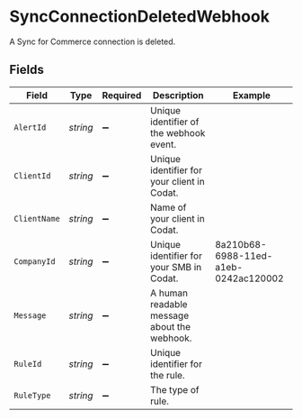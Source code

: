 # SyncConnectionDeletedWebhook

A Sync for Commerce connection is deleted.


## Fields

| Field                                       | Type                                        | Required                                    | Description                                 | Example                                     |
| ------------------------------------------- | ------------------------------------------- | ------------------------------------------- | ------------------------------------------- | ------------------------------------------- |
| `AlertId`                                   | *string*                                    | :heavy_minus_sign:                          | Unique identifier of the webhook event.     |                                             |
| `ClientId`                                  | *string*                                    | :heavy_minus_sign:                          | Unique identifier for your client in Codat. |                                             |
| `ClientName`                                | *string*                                    | :heavy_minus_sign:                          | Name of your client in Codat.               |                                             |
| `CompanyId`                                 | *string*                                    | :heavy_minus_sign:                          | Unique identifier for your SMB in Codat.    | 8a210b68-6988-11ed-a1eb-0242ac120002        |
| `Message`                                   | *string*                                    | :heavy_minus_sign:                          | A human readable message about the webhook. |                                             |
| `RuleId`                                    | *string*                                    | :heavy_minus_sign:                          | Unique identifier for the rule.             |                                             |
| `RuleType`                                  | *string*                                    | :heavy_minus_sign:                          | The type of rule.                           |                                             |